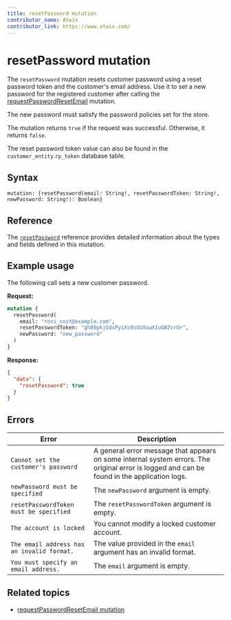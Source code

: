 ```yaml
---
title: resetPassword mutation
contributor_name: Atwix
contributor_link: https://www.atwix.com/
---
```


# resetPassword mutation

The `resetPassword` mutation resets customer password using a reset password token and the customer's email address. Use it to set a new password for the registered customer after calling the [requestPasswordResetEmail](request-password-reset-email.md) mutation.

The new password must satisfy the password policies set for the store.

The mutation returns `true` if the request was successful. Otherwise, it returns `false`.

<InlineAlert variant="info" slots="text" />

The reset password token value can also be found in the `customer_entity`.`rp_token` database table.

## Syntax

`mutation: {resetPassword(email: String!, resetPasswordToken: String!, newPassword: String!): Boolean}`

## Reference

The [`resetPassword`](https://developer.adobe.com/commerce/webapi/graphql-api/index.html#mutation-resetPassword) reference provides detailed information about the types and fields defined in this mutation.

## Example usage

The following call sets a new customer password.

**Request:**

```graphql
mutation {
  resetPassword(
    email: "roni_cost@example.com",
    resetPasswordToken: "gh80pkjGdsPyiXc0sUUXswX1uGN7crUr",
    newPassword: "new_password"
  )
}
```

**Response:**

```json
{
  "data": {
    "resetPassword": true
  }
}
```

## Errors

Error | Description
--- | ---
`Cannot set the customer's password` | A general error message that appears on some internal system errors. The original error is logged and can be found in the application logs.
`newPassword must be specified` | The `newPassword` argument is empty.
`resetPasswordToken must be specified` | The `resetPasswordToken` argument is empty.
`The account is locked` | You cannot modify a locked customer account.
`The email address has an invalid format.` | The value provided in the `email` argument has an invalid format.
`You must specify an email address.` | The `email` argument is empty.

## Related topics

-  [requestPasswordResetEmail mutation](request-password-reset-email.md)
